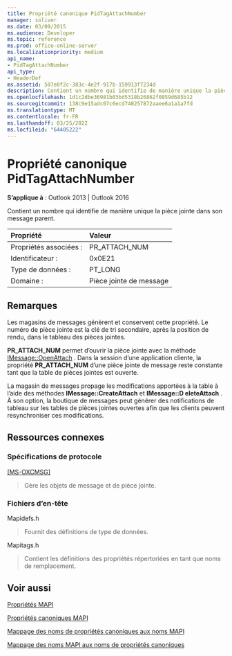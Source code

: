 ```yaml
---
title: Propriété canonique PidTagAttachNumber
manager: soliver
ms.date: 03/09/2015
ms.audience: Developer
ms.topic: reference
ms.prod: office-online-server
ms.localizationpriority: medium
api_name:
- PidTagAttachNumber
api_type:
- HeaderDef
ms.assetid: 507e0f2c-383c-4e2f-917b-159913f7234d
description: Contient un nombre qui identifie de manière unique la pièce jointe dans son message parent. Les magasins de messages génèrent et conservent cette propriété.
ms.openlocfilehash: 1d1c2dbe36981b03bd5318b26862f0859d685b12
ms.sourcegitcommit: 138c9e15adc07c6ecd740257872aaee6a1a1a7fd
ms.translationtype: MT
ms.contentlocale: fr-FR
ms.lasthandoff: 03/25/2022
ms.locfileid: "64405222"
---
```

# <a name="pidtagattachnumber-canonical-property"></a>Propriété canonique PidTagAttachNumber

  
  
**S’applique à** : Outlook 2013 | Outlook 2016 
  
Contient un nombre qui identifie de manière unique la pièce jointe dans son message parent. 
  
|Propriété |Valeur |
|:-----|:-----|
|Propriétés associées :  <br/> |PR_ATTACH_NUM  <br/> |
|Identificateur :  <br/> |0x0E21  <br/> |
|Type de données :  <br/> |PT_LONG  <br/> |
|Domaine :  <br/> |Pièce jointe de message  <br/> |
   
## <a name="remarks"></a>Remarques

Les magasins de messages génèrent et conservent cette propriété. Le numéro de pièce jointe est la clé de tri secondaire, après la position de rendu, dans le tableau des pièces jointes. 
  
 **PR_ATTACH_NUM** permet d’ouvrir la pièce jointe avec la méthode [IMessage::OpenAttach](imessage-openattach.md) . Dans la session d’une application cliente, la propriété **PR_ATTACH_NUM** d’une pièce jointe de message reste constante tant que la table de pièces jointes est ouverte. 
  
La magasin de messages propage les modifications apportées à la table à l’aide des méthodes **IMessage::CreateAttach** et **IMessage::D eleteAttach** . À son option, la boutique de messages peut générer des notifications de tableau sur les tables de pièces jointes ouvertes afin que les clients peuvent resynchroniser ces modifications. 
  
## <a name="related-resources"></a>Ressources connexes

### <a name="protocol-specifications"></a>Spécifications de protocole

[[MS-OXCMSG]](https://msdn.microsoft.com/library/7fd7ec40-deec-4c06-9493-1bc06b349682%28Office.15%29.aspx)
  
> Gère les objets de message et de pièce jointe.
    
### <a name="header-files"></a>Fichiers d’en-tête

Mapidefs.h
  
> Fournit des définitions de type de données.
    
Mapitags.h
  
> Contient les définitions des propriétés répertoriées en tant que noms de remplacement.
    
## <a name="see-also"></a>Voir aussi



[Propriétés MAPI](mapi-properties.md)
  
[Propriétés canoniques MAPI](mapi-canonical-properties.md)
  
[Mappage des noms de propriétés canoniques aux noms MAPI](mapping-canonical-property-names-to-mapi-names.md)
  
[Mappage des noms MAPI aux noms de propriétés canoniques](mapping-mapi-names-to-canonical-property-names.md)

